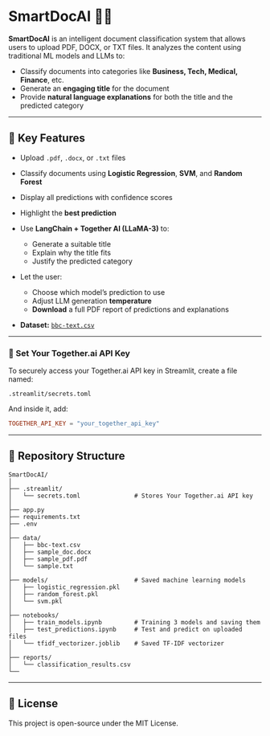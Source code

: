# SmartDocAI 🤖📄

**SmartDocAI** is an intelligent document classification system that allows users to upload PDF, DOCX, or TXT files. It analyzes the content using traditional ML models and LLMs to:

- Classify documents into categories like **Business, Tech, Medical, Finance**, etc.
- Generate an **engaging title** for the document
- Provide **natural language explanations** for both the title and the predicted category

---

## 📝 Key Features

- Upload `.pdf`, `.docx`, or `.txt` files
- Classify documents using **Logistic Regression**, **SVM**, and **Random Forest**
- Display all predictions with confidence scores
- Highlight the **best prediction**
- Use **LangChain + Together AI (LLaMA-3)** to:
  - Generate a suitable title
  - Explain why the title fits
  - Justify the predicted category
- Let the user:
  - Choose which model’s prediction to use
  - Adjust LLM generation **temperature**
  - **Download** a full PDF report of predictions and explanations
    
- **Dataset:** [`bbc-text.csv`](https://www.kaggle.com/datasets/moazeldsokyx/bbc-news)

---


### 🔐 Set Your Together.ai API Key 

To securely access your Together.ai API key in Streamlit, create a file named:

```
.streamlit/secrets.toml
```

And inside it, add:

```toml
TOGETHER_API_KEY = "your_together_api_key"
```

---

## 📁 Repository Structure

```
SmartDocAI/
│
├── .streamlit/
│   └── secrets.toml               # Stores Your Together.ai API key 
│
├── app.py                         
├── requirements.txt                                   
├── .env                           
│
├── data/                          
│   ├── bbc-text.csv               
│   ├── sample_doc.docx            
│   ├── sample_pdf.pdf             
│   └── sample.txt                 
│
├── models/                        # Saved machine learning models
│   ├── logistic_regression.pkl
│   ├── random_forest.pkl
│   └── svm.pkl
│
├── notebooks/                    
│   ├── train_models.ipynb         # Training 3 models and saving them
│   ├── test_predictions.ipynb     # Test and predict on uploaded files
│   └── tfidf_vectorizer.joblib    # Saved TF-IDF vectorizer
│
├── reports/                      
│   └── classification_results.csv 
└──
```

---

## 🪪 License

This project is open-source under the MIT License.

